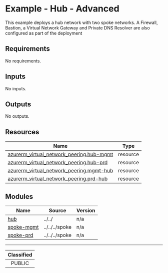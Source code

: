 # Example - Hub - Advanced

This example deploys a hub network with two spoke networks.  A Firewall, Bastion, a Virtual Network Gateway and Private DNS Resolver are also configured as part of the deployment

<!-- BEGIN_TF_DOCS -->
## Requirements

No requirements.

## Inputs

No inputs.

## Outputs

No outputs.

## Resources

| Name | Type |
|------|------|
| [azurerm_virtual_network_peering.hub-mgmt](https://registry.terraform.io/providers/hashicorp/azurerm/latest/docs/resources/virtual_network_peering) | resource |
| [azurerm_virtual_network_peering.hub-prd](https://registry.terraform.io/providers/hashicorp/azurerm/latest/docs/resources/virtual_network_peering) | resource |
| [azurerm_virtual_network_peering.mgmt-hub](https://registry.terraform.io/providers/hashicorp/azurerm/latest/docs/resources/virtual_network_peering) | resource |
| [azurerm_virtual_network_peering.prd-hub](https://registry.terraform.io/providers/hashicorp/azurerm/latest/docs/resources/virtual_network_peering) | resource |

## Modules

| Name | Source | Version |
|------|--------|---------|
| <a name="module_hub"></a> [hub](#module\_hub) | ../../ | n/a |
| <a name="module_spoke-mgmt"></a> [spoke-mgmt](#module\_spoke-mgmt) | ../../../spoke | n/a |
| <a name="module_spoke-prd"></a> [spoke-prd](#module\_spoke-prd) | ../../../spoke | n/a |
<!-- END_TF_DOCS -->
_______________
| Classified  |
| :---------: |
|   PUBLIC    |